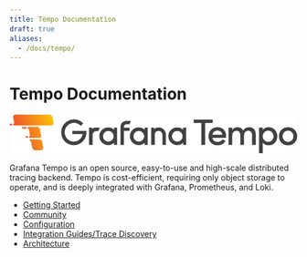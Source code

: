 ```yaml
---
title: Tempo Documentation
draft: true
aliases:
  - /docs/tempo/
---
```


# Tempo Documentation

<p align="center"><img src="logo_and_name.png" alt="Tempo Logo"></p>

Grafana Tempo is an open source, easy-to-use and high-scale distributed tracing backend. Tempo is cost-efficient, requiring only object storage to operate, and is deeply integrated with Grafana, Prometheus, and Loki.

- [Getting Started](getting-started/)
- [Community](community/)
- [Configuration](configuration/)
- [Integration Guides/Trace Discovery](guides/)
- [Architecture](architecture/)
